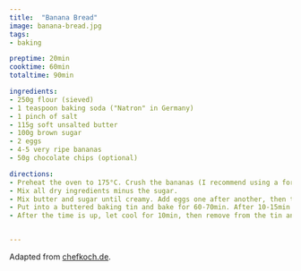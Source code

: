 ```yaml
---
title:  "Banana Bread"
image: banana-bread.jpg
tags: 
- baking

preptime: 20min
cooktime: 60min
totaltime: 90min

ingredients:
- 250g flour (sieved)
- 1 teaspoon baking soda ("Natron" in Germany)
- 1 pinch of salt
- 115g soft unsalted butter
- 100g brown sugar
- 2 eggs
- 4-5 very ripe bananas
- 50g chocolate chips (optional)

directions:
- Preheat the oven to 175°C. Crush the bananas (I recommend using a fork).
- Mix all dry ingredients minus the sugar.
- Mix butter and sugar until creamy. Add eggs one after another, then the crushed bananas. Add everything to the dry ingredients. Mix.
- Put into a buttered baking tin and bake for 60-70min. After 10-15min score lengthwise with a knife to a depth of roughly 1cm.
- After the time is up, let cool for 10min, then remove from the tin and let cool on a cooling rack.


---
```


Adapted from [chefkoch.de](https://www.chefkoch.de/rezepte/1339901238802410/Banana-Bread.html).